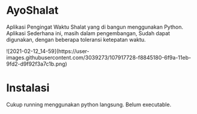 # AyoShalat
Aplikasi Pengingat Waktu Shalat yang di bangun menggunakan Python. Aplikasi Sederhana ini, masih dalam pengembangan, Sudah dapat digunakan, dengan beberapa toleransi ketepatan waktu.

<p aligne="center">
![2021-02-12_14-59](https://user-images.githubusercontent.com/3039273/107917728-f8845180-6f9a-11eb-9fd2-d9f92f3a7c1b.png)
  </p>


# Instalasi
Cukup running menggunakan python langsung. Belum executable.
